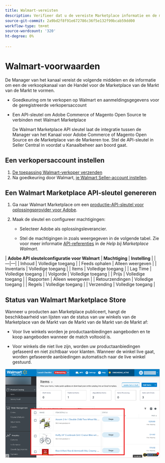 ```yaml
---
title: Walmart-vereisten
description: Verifieer dat u de vereiste Marketplace informatie en de middelen van de Markt van de Markt hebt om met de Manager van het Kanaal te integreren.
source-git-commit: 2a9bd2f8f91e672786c36f5e132f99bcab59dd00
workflow-type: tm+mt
source-wordcount: '320'
ht-degree: 0%

---
```



# Walmart-voorwaarden

De Manager van het kanaal vereist de volgende middelen en de informatie om een de verkoopkanaal van de Handel voor de Marketplace van de Markt van de Markt te vormen.

* Goedkeuring om te verkopen op Walmart en aanmeldingsgegevens voor de geregistreerde verkopersaccount

* Een API-sleutel om Adobe Commerce of Magento Open Source te verbinden met Walmart Marketplace

   De Walmart Marketplace API sleutel laat de integratie tussen de Manager van het Kanaal voor Adobe Commerce of Magento Open Source en de Marketplace van de Markeren toe. Stel de API-sleutel in Seller Central in voordat u Kanaalbeheer aan boord gaat.

## Een verkopersaccount instellen

1. [De toepassing Walmart-verkoper verzenden](https://marketplace-apply.walmart.com/apply?id=0014M00001zivMpQAI)
1. Na goedkeuring door Walmart, [je Walmart Seller-account instellen](https://sellerhelp.walmart.com/seller/s/guide?article=000008219).

## Een Walmart Marketplace API-sleutel genereren

1. Ga naar Walmart Marketplace om een [productie-API-sleutel voor oplossingsprovider voor Adobe](https://developer.walmart.com/#preloginModal?redirectUri=https%3A%2F%2Fdeveloper.walmart.com%2Faccount%2FgenerateKey).

1. Maak de sleutel en configureer machtigingen:

   * Selecteer Adobe als oplossingsleverancier.

   * Stel de machtigingen in zoals weergegeven in de volgende tabel. Zie voor meer informatie [API-referenties](https://sellerhelp.walmart.com/seller/s/guide?article=000006422) in de _Help bij Marketplace Walmart_.

|    **Adobe API sleutelconfiguratie voor Walmart**
| **Machtiging** | **Instelling** | |—|—| | Inhoud | Volledige toegang | | Feeds ophalen | Alleen weergeven | | Inventaris | Volledige toegang | | Items | Volledige toegang | | Lag Time | Volledige toegang | | Volgorde | Volledige toegang | | Prijs | Volledige toegang | | Rapporten | Alleen weergeven | | Retourzendingen | Volledige toegang | | Regels | Volledige toegang | | Verzending | Volledige toegang |

## Status van Walmart Marketplace Store

Wanneer u producten aan Marketplace publiceert, hangt de beschikbaarheid van lijsten van de status van uw winkels van de Marketplace van de Markt van de Markt van de Markt van de Markt af:

* Voor live winkels worden je productaanbiedingen aangeboden en te koop aangeboden wanneer de match voltooid is.

* Voor winkels die niet live zijn, worden uw productaanbiedingen gefaseerd en niet zichtbaar voor klanten. Wanneer de winkel live gaat, worden gefaseerde aanbiedingen automatisch naar de live winkel gestuurd.

![[!DNL Walmart Seller Central] gefaseerde producten](assets/walmart-seller-central-staged.png)
